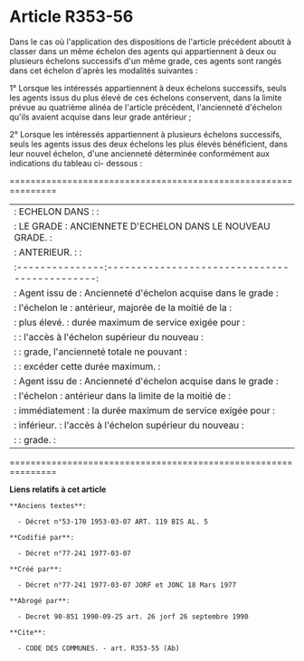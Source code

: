 # Article R353-56

Dans le cas où l'application des dispositions de l'article précédent aboutit à classer dans un même échelon des agents qui
appartiennent à deux ou plusieurs échelons successifs d'un même grade, ces agents sont rangés dans cet échelon d'après les
modalités suivantes :

1° Lorsque les intéressés appartiennent à deux échelons successifs, seuls les agents issus du plus élevé de ces échelons
conservent, dans la limite prévue au quatrième alinéa de l'article précédent, l'ancienneté d'échelon qu'ils avaient acquise
dans leur grade antérieur ;

2° Lorsque les intéressés appartiennent à plusieurs échelons successifs, seuls les agents issus des deux échelons les plus
élevés bénéficient, dans leur nouvel échelon, d'une ancienneté déterminée conformément aux indications du tableau ci-
dessous :

===============================================================

<table>
  <tbody><tr>
    <td> : ECHELON DANS  :                                             :</td>
  </tr>
  <tr>
    <td> : LE GRADE      : ANCIENNETE D'ECHELON DANS LE NOUVEAU GRADE. :</td>
  </tr>
  <tr>
    <td> : ANTERIEUR.    :                                             :</td>
  </tr>
  <tr>
    <td> :---------------:---------------------------------------------:</td>
  </tr>
  <tr>
    <td> : Agent issu de : Ancienneté d'échelon acquise dans le grade  :</td>
  </tr>
  <tr>
    <td> : l'échelon le  :   antérieur, majorée de la moitié de la     :</td>
  </tr>
  <tr>
    <td> : plus élevé.   :   durée maximum de service exigée pour      :</td>
  </tr>
  <tr>
    <td> :               :   l'accès à l'échelon supérieur du nouveau  :</td>
  </tr>
  <tr>
    <td> :               :   grade, l'ancienneté totale ne pouvant     :</td>
  </tr>
  <tr>
    <td> :               :   excéder cette durée maximum.              :</td>
  </tr>
  <tr>
    <td> : Agent issu de : Ancienneté d'échelon acquise dans le grade  :</td>
  </tr>
  <tr>
    <td> : l'échelon     :   antérieur dans la limite de la moitié de  :</td>
  </tr>
  <tr>
    <td> : immédiatement :   la durée maximum de service exigée pour   :</td>
  </tr>
  <tr>
    <td> : inférieur.    :   l'accès à l'échelon supérieur du nouveau  :</td>
  </tr>
  <tr>
    <td> :               :   grade.                                    :</td>
  </tr>
</tbody></table>

===============================================================

**Liens relatifs à cet article**

	**Anciens textes**:

	  - Décret n°53-170 1953-03-07 ART. 119 BIS AL. 5

	**Codifié par**:

	  - Décret n°77-241 1977-03-07

	**Créé par**:

	  - Décret n°77-241 1977-03-07 JORF et JONC 18 Mars 1977

	**Abrogé par**:

	  - Decret 90-851 1990-09-25 art. 26 jorf 26 septembre 1990

	**Cite**:

	  - CODE DES COMMUNES. - art. R353-55 (Ab)
